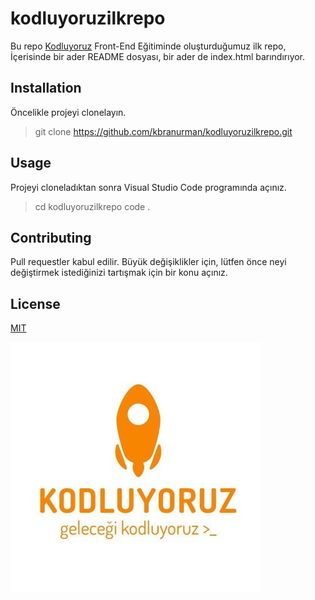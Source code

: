 # kodluyoruzilkrepo
Bu repo [Kodluyoruz](https://www.kodluyoruz.org/) Front-End Eğitiminde oluşturduğumuz ilk repo, İçerisinde bir ader README dosyası, bir ader de index.html barındırıyor.

## Installation
Öncelikle projeyi clonelayın. 
> git clone https://github.com/kbranurman/kodluyoruzilkrepo.git

## Usage
Projeyi cloneladıktan sonra Visual Studio Code programında açınız.
> cd kodluyoruzilkrepo
> code .

## Contributing
Pull requestler kabul edilir. Büyük değişiklikler için, lütfen önce neyi değiştirmek istediğinizi tartışmak için bir konu açınız.

## License 
[MIT](https://choosealicense.com/licenses/mit/)

![Kodluyoruz Logo](https://raw.githubusercontent.com/Kodluyoruz/taskforce/git/git/markdown-nedir-nasil-kullaniriz-/figures/kodluyoruz_logo.jpg)

